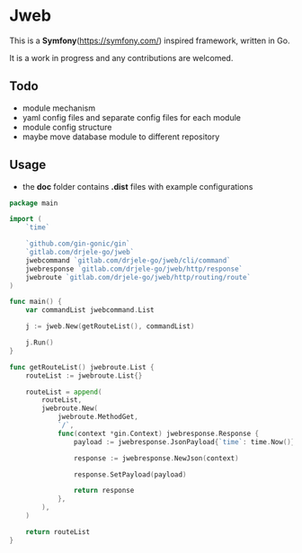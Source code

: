 # Jweb

This is a **Symfony**(https://symfony.com/) inspired framework, written in Go.

It is a work in progress and any contributions are welcomed.

## Todo
* module mechanism
* yaml config files and separate config files for each module
* module config structure
* maybe move database module to different repository

## Usage
* the **doc** folder contains **.dist** files with example configurations

```go
package main

import (
    `time`

    `github.com/gin-gonic/gin`
    `gitlab.com/drjele-go/jweb`
    jwebcommand `gitlab.com/drjele-go/jweb/cli/command`
    jwebresponse `gitlab.com/drjele-go/jweb/http/response`
    jwebroute `gitlab.com/drjele-go/jweb/http/routing/route`
)

func main() {
    var commandList jwebcommand.List

    j := jweb.New(getRouteList(), commandList)

    j.Run()
}

func getRouteList() jwebroute.List {
    routeList := jwebroute.List{}

    routeList = append(
        routeList,
        jwebroute.New(
            jwebroute.MethodGet,
            `/`,
            func(context *gin.Context) jwebresponse.Response {
                payload := jwebresponse.JsonPayload{`time`: time.Now()}

                response := jwebresponse.NewJson(context)

                response.SetPayload(payload)

                return response
            },
        ),
    )

    return routeList
}
```
